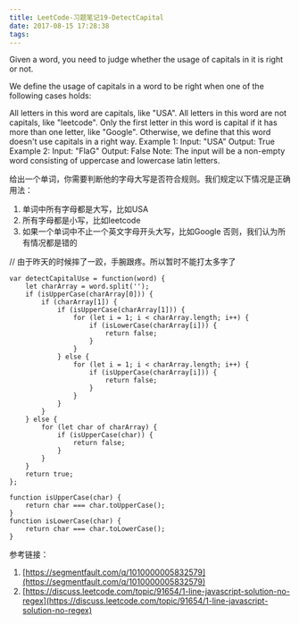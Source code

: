 ```yaml
---
title: LeetCode-习题笔记19-DetectCapital
date: 2017-08-15 17:28:38
tags:
---
```



Given a word, you need to judge whether the usage of capitals in it is right or not.

We define the usage of capitals in a word to be right when one of the following cases holds:

All letters in this word are capitals, like "USA".
All letters in this word are not capitals, like "leetcode".
Only the first letter in this word is capital if it has more than one letter, like "Google".
Otherwise, we define that this word doesn't use capitals in a right way.
Example 1:
Input: "USA"
Output: True
Example 2:
Input: "FlaG"
Output: False
Note: The input will be a non-empty word consisting of uppercase and lowercase latin letters.

给出一个单词，你需要判断他的字母大写是否符合规则。我们规定以下情况是正确用法：
1. 单词中所有字母都是大写，比如USA
2. 所有字母都是小写，比如leetcode
3. 如果一个单词中不止一个英文字母开头大写，比如Google
否则，我们认为所有情况都是错的



// 由于昨天的时候摔了一跤，手腕跟疼。所以暂时不能打太多字了


	var detectCapitalUse = function(word) {
	    let charArray = word.split('');
	    if (isUpperCase(charArray[0])) {
	        if (charArray[1]) {
	            if (isUpperCase(charArray[1])) {
	                for (let i = 1; i < charArray.length; i++) {
	                    if (isLowerCase(charArray[i])) {
	                        return false;
	                    }
	                }
	            } else {
	                for (let i = 1; i < charArray.length; i++) {
	                    if (isUpperCase(charArray[i])) {
	                        return false;
	                    }
	                }
	            }
	        }
	    } else {
	        for (let char of charArray) {
	            if (isUpperCase(char)) {
	                return false;
	            }
	        }
	    }
	    return true;
	};
	
	function isUpperCase(char) {
	    return char === char.toUpperCase();
	}
	function isLowerCase(char) {
	    return char === char.toLowerCase();
	}


参考链接：

1. [https://segmentfault.com/q/1010000005832579](https://segmentfault.com/q/1010000005832579)
2. [https://discuss.leetcode.com/topic/91654/1-line-javascript-solution-no-regex](https://discuss.leetcode.com/topic/91654/1-line-javascript-solution-no-regex)